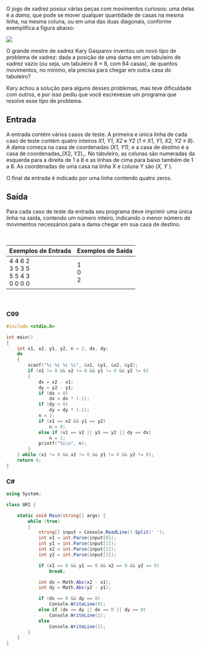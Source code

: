 O jogo de xadrez possui várias peças com movimentos curiosos: uma delas é a _dama_, que pode se mover qualquer quantidade de casas na mesma linha, na mesma coluna, ou em uma das duas diagonais, conforme exemplifica a figura abaixo:

![](https://resources.beecrowd.com.br/gallery/images/problems/UOJ_1087.png)

O grande mestre de xadrez Kary Gasparov inventou um novo tipo de problema de xadrez: dada a posição de uma dama em um tabuleiro de xadrez vazio (ou seja, um tabuleiro 8 × 8, com 64 casas), de quantos movimentos, no mínimo, ela precisa para chegar em outra casa do tabuleiro?

Kary achou a solução para alguns desses problemas, mas teve dificuldade com outros, e por isso pediu que você escrevesse um programa que resolve esse tipo de problema.  

Entrada
-------

A entrada contém vários casos de teste. A primeira e única linha de cada caso de teste contém quatro inteiros _X1_, _Y1_, _X2_ e _Y2_ (_1 ≤ X1, Y1, X2, Y2 ≤ 8_). A dama começa na casa de coordenadas _(X1, Y1)_, e a casa de destino é a casa de coordenadas_(X2, Y2)_. No tabuleiro, as colunas são numeradas da esquerda para a direita de 1 a 8 e as linhas de cima para baixo também de 1 a 8. As coordenadas de uma casa na linha X e coluna Y são (_X, Y_ ).

O final da entrada é indicado por uma linha contendo quatro zeros.

Saída
-----

Para cada caso de teste da entrada seu programa deve imprimir uma única linha na saída, contendo um número inteiro, indicando o menor número de movimentos necessários para a dama chegar em sua casa de destino.

&nbsp;

| Exemplos de Entrada | Exemplos de Saída |
|---------------------|-------------------|
| 4 4 6 2 <br/> 3 5 3 5 <br/> 5 5 4 3 <br/> 0 0 0 0 | 1 <br/> 0 <br/> 2 |

&nbsp;

### C99

```c
#include <stdio.h>

int main()
{
    int x1, x2, y1, y2, n = 2, dx, dy;
    do
    {
        scanf("%i %i %i %i", &x1, &y1, &x2, &y2);
        if (x1 != 0 && x2 != 0 && y1 != 0 && y2 != 0)
        {
            dx = x2 - x1;
            dy = y2 - y1;
            if (dx < 0)
                dx = dx * (-1);
            if (dy < 0)
                dy = dy * (-1);
            n = 2;
            if (x1 == x2 && y1 == y2)
                n = 0;
            else if (x1 == x2 || y1 == y2 || dy == dx)
                n = 1;
            printf("%i\n", n);
        }
    } while (x1 != 0 && x2 != 0 && y1 != 0 && y2 != 0);
    return 0;
}
```

### C#
```cs
using System; 

class URI {

    static void Main(string[] args) {
        while (true)
        {
            string[] input = Console.ReadLine().Split(' ');
            int x1 = int.Parse(input[0]);
            int y1 = int.Parse(input[1]);
            int x2 = int.Parse(input[2]);
            int y2 = int.Parse(input[3]);

            if (x1 == 0 && y1 == 0 && x2 == 0 && y2 == 0)
                break;

            int dx = Math.Abs(x2 - x1);
            int dy = Math.Abs(y2 - y1);

            if (dx == 0 && dy == 0)
                Console.WriteLine(0);
            else if (dx == dy || dx == 0 || dy == 0)
                Console.WriteLine(1);
            else
                Console.WriteLine(2);
        }
    }
}
```
